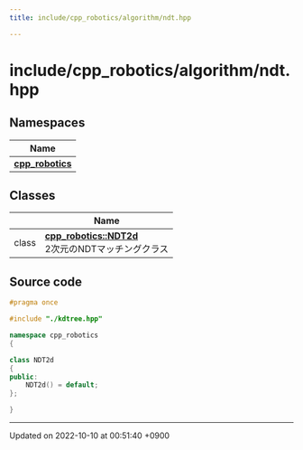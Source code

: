 ```yaml
---
title: include/cpp_robotics/algorithm/ndt.hpp

---
```


# include/cpp_robotics/algorithm/ndt.hpp



## Namespaces

| Name           |
| -------------- |
| **[cpp_robotics](/cpp_robotics/doxybook/Namespaces/namespacecpp__robotics/)**  |

## Classes

|                | Name           |
| -------------- | -------------- |
| class | **[cpp_robotics::NDT2d](/cpp_robotics/doxybook/Classes/classcpp__robotics_1_1NDT2d/)** <br>2次元のNDTマッチングクラス  |




## Source code

```cpp
#pragma once

#include "./kdtree.hpp"

namespace cpp_robotics
{

class NDT2d
{
public:
    NDT2d() = default;
};

}
```


-------------------------------

Updated on 2022-10-10 at 00:51:40 +0900
